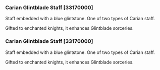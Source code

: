 ### Carian Glintblade Staff [33170000]

Staff embedded with a blue glintstone. One of two types of Carian staff.

Gifted to enchanted knights, it enhances Glintblade sorceries.### Carian Glintblade Staff [33170000]

Staff embedded with a blue glintstone. One of two types of Carian staff.

Gifted to enchanted knights, it enhances Glintblade sorceries.